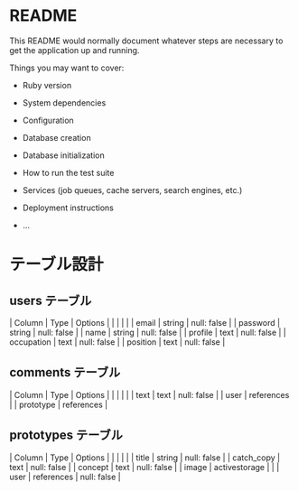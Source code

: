 # README

This README would normally document whatever steps are necessary to get the
application up and running.

Things you may want to cover:

* Ruby version

* System dependencies

* Configuration

* Database creation

* Database initialization

* How to run the test suite

* Services (job queues, cache servers, search engines, etc.)

* Deployment instructions

* ...

# テーブル設計

## users テーブル

| Column     | Type   | Options     |
|            |        |             |
| email      | string | null: false |
| password   | string | null: false |
| name       | string | null: false |
| profile    | text   | null: false |
| occupation | text   | null: false |
| position   | text   | null: false |

## comments テーブル

| Column     | Type       | Options     |
|            |            |             |
| text       | text       | null: false |
| user       | references |
| prototype  | references |

## prototypes テーブル

| Column     | Type          | Options     |
|            |               |             |
| title      | string        | null: false |
| catch_copy | text          | null: false |
| concept    | text          | null: false |
| image      | activestorage |             |
| user       | references    | null: false |


